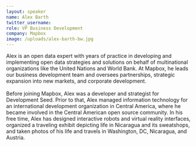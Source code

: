 ```yaml
---
layout: speaker
name: Alex Barth
twitter_username:
role: VP Business Development
company: Mapbox
image: /uploads/alex-barth-bw.jpg
---
```


Alex is an open data expert with years of practice in developing and implementing open data strategies and solutions on behalf of multinational organizations like the United Nations and World Bank. At Mapbox, he leads our business development team and oversees partnerships, strategic expansion into new markets, and corporate development.<br><br>Before joining Mapbox, Alex was a developer and strategist for Development Seed. Prior to that, Alex managed information technology for an international development organization in Central America, where he became involved in the Central American open source community. In his free time, Alex has designed interactive robots and virtual reality interfaces, organized a traveling exhibit depicting life in Nicaragua and its sweatshops, and taken photos of his life and travels in Washington, DC, Nicaragua, and Austria.